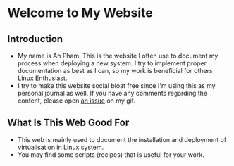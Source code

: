 # Welcome to My Website

## Introduction 
- My name is An Pham. This is the website I often use to document my process when deploying a new system. I try to implement proper documentation as best as I can, so my work is beneficial for others Linux Enthusiast.
- I try to make this website social bloat free since I'm using this as my personal journal as well. If you have any comments regarding the content, please open [an issue](https://github.com/phamduchongan93/Profile/issues) on my git. 

## What Is This Web Good For
- This web is mainly used to document the installation and deployment of virtualisation in Linux system.
- You may find some scripts (recipes) that is useful for your work.







